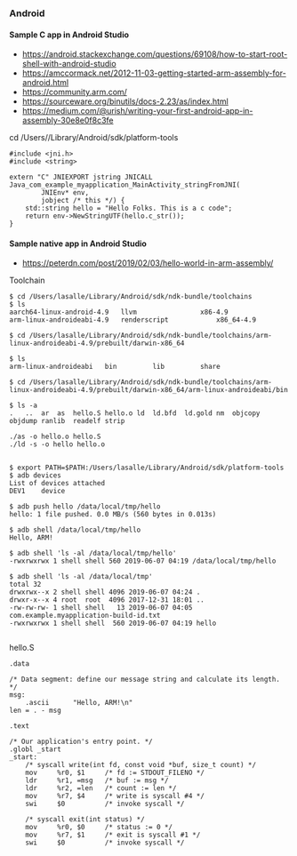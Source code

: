 

### Android

#### Sample C app in Android Studio

* https://android.stackexchange.com/questions/69108/how-to-start-root-shell-with-android-studio
* https://amccormack.net/2012-11-03-getting-started-arm-assembly-for-android.html
* https://community.arm.com/
* https://sourceware.org/binutils/docs-2.23/as/index.html
* https://medium.com/@urish/writing-your-first-android-app-in-assembly-30e8e0f8c3fe

cd /Users/<User>/Library/Android/sdk/platform-tools

```
#include <jni.h>
#include <string>

extern "C" JNIEXPORT jstring JNICALL
Java_com_example_myapplication_MainActivity_stringFromJNI(
        JNIEnv* env,
        jobject /* this */) {
    std::string hello = "Hello Folks. This is a c code";
    return env->NewStringUTF(hello.c_str());
}

```

#### Sample native app in Android Studio

* https://peterdn.com/post/2019/02/03/hello-world-in-arm-assembly/

Toolchain

```
$ cd /Users/lasalle/Library/Android/sdk/ndk-bundle/toolchains
$ ls
aarch64-linux-android-4.9	llvm				x86-4.9
arm-linux-androideabi-4.9	renderscript			x86_64-4.9

$ cd /Users/lasalle/Library/Android/sdk/ndk-bundle/toolchains/arm-linux-androideabi-4.9/prebuilt/darwin-x86_64

$ ls 
arm-linux-androideabi	bin			lib			share

$ cd /Users/lasalle/Library/Android/sdk/ndk-bundle/toolchains/arm-linux-androideabi-4.9/prebuilt/darwin-x86_64/arm-linux-androideabi/bin

$ ls -a
.	..	ar	as	hello.S	hello.o	ld	ld.bfd	ld.gold	nm	objcopy	objdump	ranlib	readelf	strip

./as -o hello.o hello.S
./ld -s -o hello hello.o


$ export PATH=$PATH:/Users/lasalle/Library/Android/sdk/platform-tools
$ adb devices
List of devices attached
DEV1	device

$ adb push hello /data/local/tmp/hello
hello: 1 file pushed. 0.0 MB/s (560 bytes in 0.013s)

$ adb shell /data/local/tmp/hello
Hello, ARM!

$ adb shell 'ls -al /data/local/tmp/hello'
-rwxrwxrwx 1 shell shell 560 2019-06-07 04:19 /data/local/tmp/hello

$ adb shell 'ls -al /data/local/tmp'
total 32
drwxrwx--x 2 shell shell 4096 2019-06-07 04:24 .
drwxr-x--x 4 root  root  4096 2017-12-31 18:01 ..
-rw-rw-rw- 1 shell shell   13 2019-06-07 04:05 com.example.myapplication-build-id.txt
-rwxrwxrwx 1 shell shell  560 2019-06-07 04:19 hello


```

hello.S

```
.data

/* Data segment: define our message string and calculate its length. */
msg:
    .ascii      "Hello, ARM!\n"
len = . - msg

.text

/* Our application's entry point. */
.globl _start
_start:
    /* syscall write(int fd, const void *buf, size_t count) */
    mov     %r0, $1     /* fd := STDOUT_FILENO */
    ldr     %r1, =msg   /* buf := msg */
    ldr     %r2, =len   /* count := len */
    mov     %r7, $4     /* write is syscall #4 */
    swi     $0          /* invoke syscall */

    /* syscall exit(int status) */
    mov     %r0, $0     /* status := 0 */
    mov     %r7, $1     /* exit is syscall #1 */
    swi     $0          /* invoke syscall */
```

